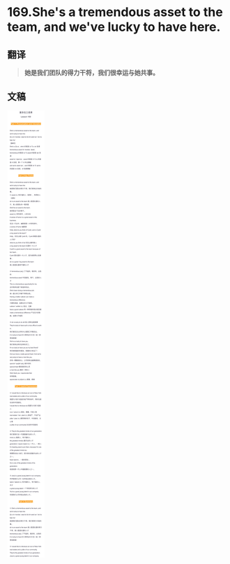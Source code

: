# 169.She's a tremendous asset to the team, and we've lucky to have here.

## 翻译

> **她是我们团队的得力干将，我们很幸运与她共事。**

## 文稿

![](img/169.jpg)


